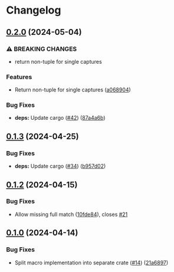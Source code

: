 # Changelog

## [0.2.0](https://github.com/mathematic-inc/unfmt/compare/unfmt_macros-v0.1.3...unfmt_macros-v0.2.0) (2024-05-04)


### ⚠ BREAKING CHANGES

* return non-tuple for single captures

### Features

* Return non-tuple for single captures ([a068904](https://github.com/mathematic-inc/unfmt/commit/a0689041fd3ba0ef38380a47d1805077cd9a9d26))


### Bug Fixes

* **deps:** Update cargo ([#42](https://github.com/mathematic-inc/unfmt/issues/42)) ([87a4a6b](https://github.com/mathematic-inc/unfmt/commit/87a4a6b7ab377ce88e9cd1e5daf54a8d531c9b90))

## [0.1.3](https://github.com/mathematic-inc/unfmt/compare/unfmt_macros-v0.1.2...unfmt_macros-v0.1.3) (2024-04-25)


### Bug Fixes

* **deps:** Update cargo ([#34](https://github.com/mathematic-inc/unfmt/issues/34)) ([b957d02](https://github.com/mathematic-inc/unfmt/commit/b957d021a0bbc43473e0d3818c54ecfa979c83a4))

## [0.1.2](https://github.com/mathematic-inc/unfmt/compare/unfmt_macros-v0.1.0...unfmt_macros-v0.1.2) (2024-04-15)


### Bug Fixes

* Allow missing full match ([10fde84](https://github.com/mathematic-inc/unfmt/commit/10fde845468299ce6e01fb73592e9b60827920f0)), closes [#21](https://github.com/mathematic-inc/unfmt/issues/21)

## [0.1.0](https://github.com/mathematic-inc/unfmt/compare/unfmt_macros-v0.1.0...unfmt_macros-v0.1.0) (2024-04-14)


### Bug Fixes

* Split macro implementation into separate crate ([#14](https://github.com/mathematic-inc/unfmt/issues/14)) ([21a6897](https://github.com/mathematic-inc/unfmt/commit/21a6897714cf07a4496c7e291061ad2ff9dfd15b))
